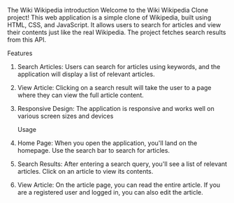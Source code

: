 The Wiki Wikipedia
introduction 
Welcome to the Wiki Wikipedia Clone project! This web application is a simple clone of Wikipedia, built using HTML, CSS, and JavaScript. It allows users to search for articles and view their contents just like the real Wikipedia. The project fetches search results from this API. 

Features 
1) Search Articles: Users can search for articles using keywords, and the application will display a list of relevant articles.
2) View Article: Clicking on a search result will take the user to a page where they can view the full article content.
3) Responsive Design: The application is responsive and works well on various screen sizes and devices

   Usage 
1) Home Page: When you open the application, you'll land on the homepage. Use the search bar to search for articles.
2) Search Results: After entering a search query, you'll see a list of relevant articles. Click on an article to view its contents.
3) View Article: On the article page, you can read the entire article. If you are a registered user and logged in, you can also edit the article.


